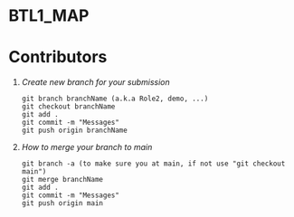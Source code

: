 # BTL1_MAP
# Contributors
1. *Create new branch for your submission*
   ```
   git branch branchName (a.k.a Role2, demo, ...)
   git checkout branchName
   git add .
   git commit -m "Messages"
   git push origin branchName
   ```
2. *How to merge your branch to main*
   ```
   git branch -a (to make sure you at main, if not use "git checkout main")
   git merge branchName
   git add .
   git commit -m "Messages"
   git push origin main
   ```
